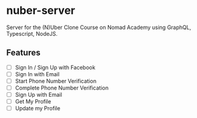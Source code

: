 # nuber-server
Server for the (N)Uber Clone Course on Nomad Academy using GraphQL, Typescript, NodeJS.

## Features

- [ ] Sign In / Sign Up with Facebook
- [ ] Sign In with Email
- [ ] Start Phone Number Verification
- [ ] Complete Phone Number Verification
- [ ] Sign Up with Email
- [ ] Get My Profile
- [ ] Update my Profile
